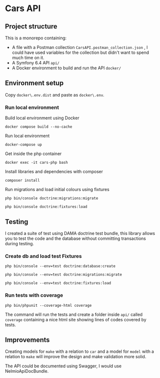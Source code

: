 # Cars API

## Project structure

This is a monorepo containing:

- A file with a Postman collection `CarsAPI.postman_collection.json` , I could have used variables for the collection but didn't want to spend much time on it.
- A Symfony 6.4 API `api/`
- A Docker environment to build and run the API `docker/`

## Environment setup

Copy `docker\.env.dist` and paste as `docker\.env`.

### Run local environment

Build local environment using Docker 

`docker compose build --no-cache`

Run local environment

`docker-compose up`

Get inside the php container

`docker exec -it cars-php bash`

Install libraries and dependencies with composer

`composer install`

Run migrations and load initial colours using fixtures

`php bin/console doctrine:migrations:migrate`

`php bin/console doctrine:fixtures:load`

## Testing

I created a suite of test using DAMA doctrine test bundle, this library allows you to test the code and the database without committing transactions during testing. 

### Create db and load test Fixtures

`php bin/console --env=test doctrine:database:create`

`php bin/console --env=test doctrine:migrations:migrate`

`php bin/console --env=test doctrine:fixtures:load`

### Run tests with coverage

`php bin/phpunit --coverage-html coverage`

The command will run the tests and create a folder inside `api/` called `coverage` containing a nice html site showing lines of codes covered by tests.

## Improvements

Creating models for `make` with a relation to `car` and a model for `model` with a relation to `make` will improve the design and make validation more solid.

The API could be documented using Swagger, I would use NelmioApiDocBundle.